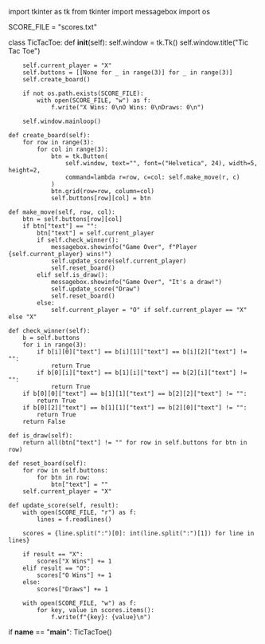 import tkinter as tk
from tkinter import messagebox
import os

SCORE_FILE = "scores.txt"

class TicTacToe:
    def __init__(self):
        self.window = tk.Tk()
        self.window.title("Tic Tac Toe")

        self.current_player = "X"
        self.buttons = [[None for _ in range(3)] for _ in range(3)]
        self.create_board()

        if not os.path.exists(SCORE_FILE):
            with open(SCORE_FILE, "w") as f:
                f.write("X Wins: 0\nO Wins: 0\nDraws: 0\n")

        self.window.mainloop()

    def create_board(self):
        for row in range(3):
            for col in range(3):
                btn = tk.Button(
                    self.window, text="", font=("Helvetica", 24), width=5, height=2,
                    command=lambda r=row, c=col: self.make_move(r, c)
                )
                btn.grid(row=row, column=col)
                self.buttons[row][col] = btn

    def make_move(self, row, col):
        btn = self.buttons[row][col]
        if btn["text"] == "":
            btn["text"] = self.current_player
            if self.check_winner():
                messagebox.showinfo("Game Over", f"Player {self.current_player} wins!")
                self.update_score(self.current_player)
                self.reset_board()
            elif self.is_draw():
                messagebox.showinfo("Game Over", "It's a draw!")
                self.update_score("Draw")
                self.reset_board()
            else:
                self.current_player = "O" if self.current_player == "X" else "X"

    def check_winner(self):
        b = self.buttons
        for i in range(3):
            if b[i][0]["text"] == b[i][1]["text"] == b[i][2]["text"] != "":
                return True
            if b[0][i]["text"] == b[1][i]["text"] == b[2][i]["text"] != "":
                return True
        if b[0][0]["text"] == b[1][1]["text"] == b[2][2]["text"] != "":
            return True
        if b[0][2]["text"] == b[1][1]["text"] == b[2][0]["text"] != "":
            return True
        return False

    def is_draw(self):
        return all(btn["text"] != "" for row in self.buttons for btn in row)

    def reset_board(self):
        for row in self.buttons:
            for btn in row:
                btn["text"] = ""
        self.current_player = "X"

    def update_score(self, result):
        with open(SCORE_FILE, "r") as f:
            lines = f.readlines()

        scores = {line.split(":")[0]: int(line.split(":")[1]) for line in lines}

        if result == "X":
            scores["X Wins"] += 1
        elif result == "O":
            scores["O Wins"] += 1
        else:
            scores["Draws"] += 1

        with open(SCORE_FILE, "w") as f:
            for key, value in scores.items():
                f.write(f"{key}: {value}\n")

if __name__ == "__main__":
    TicTacToe()
